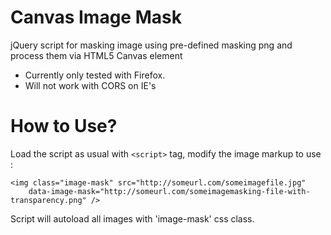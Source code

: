 Canvas Image Mask
=================

jQuery script for masking image using pre-defined masking png and process them via HTML5 Canvas element

- Currently only tested with Firefox.
- Will not work with CORS on IE's

How to Use?
===========

Load the script as usual with `<script>` tag, modify the image markup to use :

```
<img class="image-mask" src="http://someurl.com/someimagefile.jpg" 
    data-image-mask="http://someurl.com/someimagemasking-file-with-transparency.png" />
```

Script will autoload all images with 'image-mask' css class.

